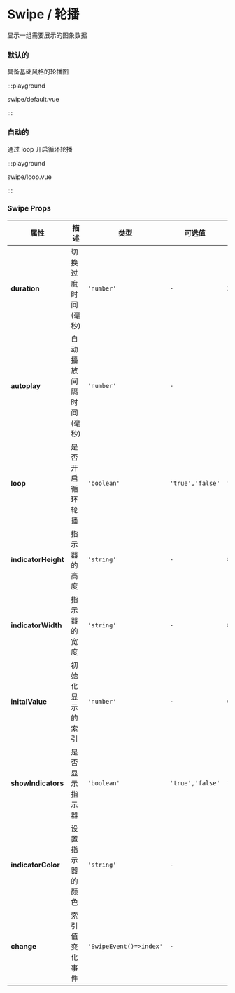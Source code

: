 # Swipe / 轮播

显示一组需要展示的图象数据

### 默认的

具备基础风格的轮播图

:::playground

swipe/default.vue

:::

### 自动的

通过 loop 开启循环轮播

:::playground

swipe/loop.vue

:::

### Swipe Props

| 属性                | 描述                   | 类型                    | 可选值           | 默认    |
| ------------------- | ---------------------- | ----------------------- | ---------------- | ------- |
| **duration**        | 切换过度时间(毫秒)     | `'number'`              | `-`              | `300`   |
| **autoplay**        | 自动播放间隔时间(毫秒) | `'number'`              | `-`              | `-`     |
| **loop**            | 是否开启循环轮播       | `'boolean'`             | `'true','false'` | `false` |
| **indicatorHeight** | 指示器的高度           | `'string'`              | `-`              | `8px`   |
| **indicatorWidth**  | 指示器的宽度           | `'string'`              | `-`              | `8px`   |
| **initalValue**     | 初始化显示的索引       | `'number'`              | `-`              | `0`     |
| **showIndicators**  | 是否显示指示器         | `'boolean'`             | `'true','false'` | `true`  |
| **indicatorColor**  | 设置指示器的颜色       | `'string'`              | `-`              | `-`     |
| **change**          | 索引值变化事件         | `'SwipeEvent()=>index'` | `-`              | `-`     |
